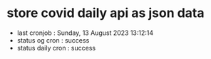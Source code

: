 # store covid daily api as json data

- last cronjob : Sunday, 13 August 2023 13:12:14
- status og cron : success
- status daily cron : success
      
      